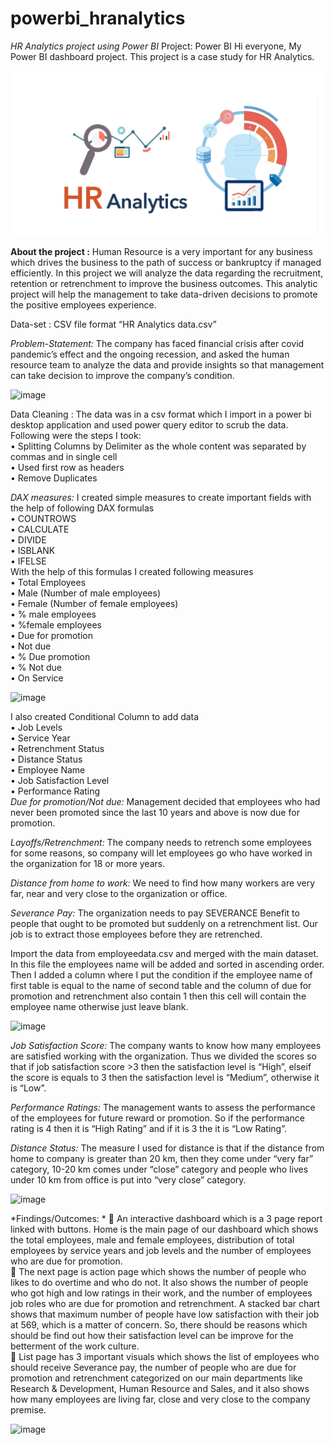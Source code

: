 # powerbi_hranalytics
*HR Analytics project using Power BI*
Project: Power BI
Hi everyone, My Power BI dashboard project. This project is a case study for HR Analytics. 

![image](https://github.com/Aslammhk/Power-BI-HR-Analysis/blob/main/screenshots/hr%20analysis.png)


**About the project :** Human Resource is a very important for any business which drives the business to the path of success or bankruptcy if managed efficiently. In this project we will analyze the data regarding the recruitment, retention or retrenchment to improve the business outcomes. This analytic project will help the management to take data-driven decisions to promote the positive employees experience.

Data-set : CSV file format “HR Analytics data.csv”

*Problem-Statement:* The company has faced financial crisis after covid pandemic’s effect and the ongoing recession, and asked the human resource team to analyze the data and provide insights so that management can take decision to improve the company’s condition.

![image](https://user-images.githubusercontent.com/123319398/228572884-bd32855f-b56d-4e58-a1f1-f3d7afa2cfdf.png)

Data Cleaning : The data was in a csv format which I import in a power bi desktop application and used power query editor to scrub the data. Following were the steps I took:  
•	Splitting Columns by Delimiter as the whole content was separated by commas and in single cell  
•	Used first row as headers  
•	Remove Duplicates  

*DAX measures:* I created simple measures to create important fields with the help of following DAX formulas  
•	COUNTROWS  
•	CALCULATE  
•	DIVIDE  
•	ISBLANK  
•	IFELSE  
With the help of this formulas I created following measures  
•	Total Employees  
•	Male (Number of male employees)  
•	Female (Number of female employees)  
•	% male employees  
•	%female employees  
•	Due for promotion  
•	Not due  
•	% Due promotion  
•	% Not due  
•	On Service  

![image](https://user-images.githubusercontent.com/123319398/228378675-1be1002a-ac0f-4dc3-8c94-4e8e28c4d522.png)


I also created Conditional Column to add data   
•	Job Levels  
•	Service Year  
•	Retrenchment Status  
•	Distance Status  
•	Employee Name  
•	Job Satisfaction Level  
•	Performance Rating  
*Due for promotion/Not due:* Management decided that employees who had never been promoted since the last 10 years and above is now due for promotion.  

*Layoffs/Retrenchment:* The company needs to retrench some employees for some reasons, so company will let employees go who have worked in the organization for 18 or more years.  

*Distance from home to work:* We need to find how many workers are very far, near and very close to the organization or office.  

*Severance Pay:* The organization needs to pay SEVERANCE Benefit to people that ought to be promoted but suddenly on a retrenchment list. Our job is to extract those employees before they are retrenched.  

Import the data from employeedata.csv and merged with the main dataset. In this file the employees name will be added and sorted in ascending order. Then I added a column where I put the condition if the employee name of first table is equal to the name of second table and the column of due for promotion and retrenchment also contain 1 then this cell will contain the employee name otherwise just leave blank.  

![image](https://user-images.githubusercontent.com/123319398/228378905-f1278b6f-949d-4609-afe6-34bc3139a375.png)


*Job Satisfaction Score:* The company wants to know how many employees are satisfied working with the organization. Thus we divided the scores so that if job satisfaction score >3 then the satisfaction level is “High”, elseif the score is equals to 3 then the satisfaction level is “Medium”, otherwise it is “Low”.  

*Performance Ratings:* The management wants to assess the performance of the employees for future reward or promotion. So if the performance rating is 4 then it is “High Rating” and if it is 3 the it is “Low Rating”.  

*Distance Status:* The measure I used for distance is that if the distance from home to company is greater than 20 km, then they come under “very far” category, 10-20 km comes under “close” category and people who lives under 10 km from office is put into “very close” category.  

![image](https://user-images.githubusercontent.com/123319398/228379045-1b8c1a08-ee0c-4dc3-b7e8-e47d86e3e717.png)


*Findings/Outcomes:  *
	An interactive dashboard which is a 3 page report linked with buttons. Home is the main page of our dashboard which shows the total employees, male and female employees, distribution of total employees by service years and job levels and the number of employees who are due for promotion.  
	The next page is action page which shows the number of people who likes to do overtime and who do not. It also shows the number of people who got high and low ratings in their work, and the number of employees job roles who are due for promotion and retrenchment. A stacked bar chart shows that maximum number of people have low satisfaction with their job at 569, which is a matter of concern. So, there should be reasons which should be find out how their satisfaction level can be improve for the betterment of the work culture.  
	List page has 3 important visuals which shows the list of employees who should receive Severance pay, the number of people who are due for promotion and retrenchment categorized on our main departments like Research & Development, Human Resource and Sales, and it also shows how many employees are living far, close and very close to the company premise.  

![image](https://user-images.githubusercontent.com/123319398/228379103-44eaa475-b315-471e-a634-5f8fa6ee301e.png)


